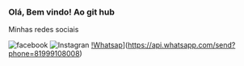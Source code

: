 ### Olá, Bem vindo! Ao git hub


Minhas redes sociais

![facebook](https://img.shields.io/badge/Facebook-1877F2?style=for-the-badge&logo=facebook&logoColor=white)
![Instagran](https://img.shields.io/badge/Instagram-E4405F?style=for-the-badge&logo=instagram&logoColor=white)
[!Whatsap](https://img.shields.io/badge/WhatsApp-25D366?style=for-the-badge&logo=whatsapp&logoColor=white)](https://api.whatsapp.com/send?phone=81999108008)



